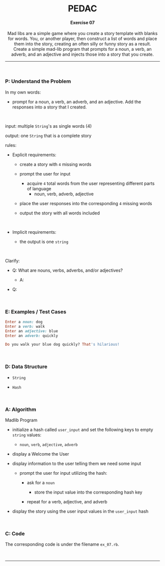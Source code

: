 <h1 align="center">PEDAC</h1>

<h4 align="center">Exercise 07</h4>

<p align="center">Mad libs are a simple game where you create a story template with blanks for words. You, or another player, then construct a list of words and place them into the story, creating an often silly or funny story as a result.
<br>
Create a simple mad-lib program that prompts for a noun, a verb, an adverb, and an adjective and injects those into a story that you create.</p>

---

<br>

### P: Understand the Problem

In my own words:

- prompt for a noun, a verb, an adverb, and an adjective. Add the responses into a story that I created.

<br>

input: multiple `String`'s as single words (4)

output: one `String` that is a complete story

rules:

- Explicit requirements:
  
  - create a story with `4` missing words
  
  - prompt the user for input
    
    - acquire `4` total words from the user representing different parts of language
      - noun, verb, adverb, adjective
  - place the user responses into the corresponding `4` missing words
  
  - output the story with all words included

<br>

- Implicit requirements:
  
  - the output is one `string`

<br>

Clarify:

- Q: What are nouns, verbs, adverbs, and/or adjectives?
  
  - A:
- Q: 

<br>

### E: Examples / Test Cases

```ruby
Enter a noun: dog
Enter a verb: walk
Enter an adjective: blue
Enter an adverb: quickly

Do you walk your blue dog quickly? That's hilarious!
```

<br>

### D: Data Structure

- `String`

- `Hash`



<br>

### A: Algorithm

Madlib Program

- initialize a hash called `user_input` and set the following keys to empty `string` values:
  
  - `noun`, `verb`, `adjective`, `adverb`

- display a Welcome the User

- display information to the user telling them we need some input
  
  - prompt the user for input utilizing the hash:
    
    - ask for a `noun`
      
      - store the input value into the corresponding hash key
    
    - repeat for a verb, adjective, and adverb

- display the story using the user input values in the `user_input` hash

<br>

### C: Code

The corresponding code is under the filename `ex_07.rb`.

<br>

---
